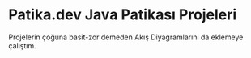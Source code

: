 # Patika.dev Java Patikası Projeleri
 
Projelerin çoğuna basit-zor demeden Akış Diyagramlarını da eklemeye çalıştım.

